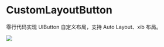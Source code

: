# CustomLayoutButton

零行代码实现 UIButton 自定义布局，支持 Auto Layout、xib 布局。

![](https://ws1.sinaimg.cn/large/006tNc79gy1fsmn4u10coj31kw15cnhe.jpg)